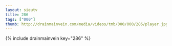 ```yaml
--- 
layout: sieutv
title: 286
tags: ["000"]
thumb: http://drainmainvein.com/media/videos/tmb/000/000/286/player.jpg
---
```

{% include drainmainvein key="286" %} 
